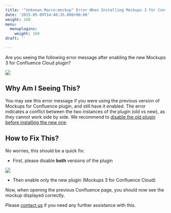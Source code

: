```yaml
---
title: '"Unknown Macro:mockup" Error When Installing Mockups 3 for Confluence Cloud'
date: '2015-05-09T14:46:35.000+00:00'
weight: 160
menu:
  menuplugins:
    weight: 160
draft: ''

---
```


Are you seeing the following error message after enabling the new Mockups 3 for Confluence Cloud plugin?

![](https://media.balsamiq.com/img/support/prodfaqs/unknownmacro.png)

## Why Am I Seeing This?

You may see this error message if you were using the previous version of Mockups for Confluence plugin, and still have it enabled. The error indicates a conflict between the two instances of the plugin (old vs new), as they cannot work side by side. We recommend to [disable the old plugin before installing the new one](https://docs.balsamiq.com/confluence/transition-guide/#installing-balsamiq-mockups-3-for-confluence-cloud).

## How to Fix This?

No worries, this should be a quick fix:

- First, please disable **both** versions of the plugin

![](https://media.balsamiq.com/img/support/prodfaqs/unknownmacro2.png)

- Then enable only the new plugin (Mockups 3 for Confluence Cloud)

Now, when opening the previous Confluence page, you should now see the mockup displayed correctly.

Please [contact us](https://balsamiq.com/company/contact/) if you need any further assistance with this.
